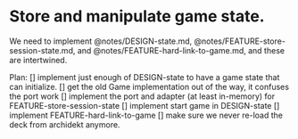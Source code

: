 # Store and manipulate game state.

We need to implement @notes/DESIGN-state.md, @notes/FEATURE-store-session-state.md, and @notes/FEATURE-hard-link-to-game.md, and these are intertwined.

Plan:
[] implement just enough of DESIGN-state to have a game state that can initialize.
[] get the old Game implementation out of the way, it confuses the port work
[] implement the port and adapter (at least in-memory) for FEATURE-store-session-state
[] implement start game in DESIGN-state
[] implement FEATURE-hard-link-to-game
[] make sure we never re-load the deck from archidekt anymore.
